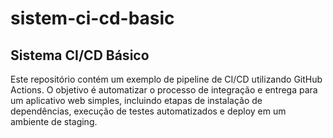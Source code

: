 # sistem-ci-cd-basic

## Sistema CI/CD Básico

Este repositório contém um exemplo de pipeline de CI/CD utilizando GitHub Actions. O objetivo é automatizar o processo de integração e entrega para um aplicativo web simples, incluindo etapas de instalação de dependências, execução de testes automatizados e deploy em um ambiente de staging.
